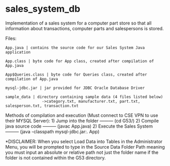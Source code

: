 # sales_system_db
 Implementation of a sales system for a computer part store so that all information about transactions, computer parts and salespersons is stored.

Files:
	
	App.java | contains the source code for our Sales System Java application
	
	App.class | byte code for App class, created after compilation of App.java
	
	App$Queries.class | byte code for Queries class, created after compilation of App.java
	
	mysql-jdbc.jar | jar provided for JDBC Oracle Database Driver
	
	sample_data | directory containing sample data (4 files listed below)
	 				->category.txt, manufacturer.txt, part.txt, salesperson.txt, transaction.txt
	
	
Methods of compilation and execution (Must connect to CSE VPN to use their MYSQL Server):
	1) Jump into the folder ——— (cd G53/)
	2) Compile java source code ——— (javac App.java)
	2) Execute the Sales System ——— (java -classpath mysql-jdbc.jar:. App) 


*DISCLAIMER: When you select Load Data into Tables in the Administrator Menu, you will be prompted to type in the Source Data Folder Path meaning you must input an absolute or relative path not just the folder name if the folder is not contained within the G53 directory.

